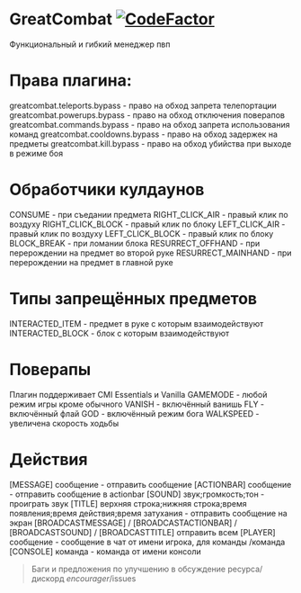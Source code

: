 # GreatCombat [![CodeFactor](https://www.codefactor.io/repository/github/enc0urager/greatcombat/badge)](https://www.codefactor.io/repository/github/enc0urager/greatcombat)
Функциональный и гибкий менеджер пвп

# Права плагина:
greatcombat.teleports.bypass - право на обход запрета телепортации
greatcombat.powerups.bypass - право на обход отключения поверапов
greatcombat.commands.bypass - право на обход запрета использования команд
greatcombat.cooldowns.bypass - право на обход задержек на предметы
greatcombat.kill.bypass - право на обход убийства при выходе в режиме боя

# Обработчики кулдаунов
CONSUME - при съедании предмета
RIGHT_CLICK_AIR - правый клик по воздуху
RIGHT_CLICK_BLOCK - правый клик по блоку
LEFT_CLICK_AIR - правый клик по воздуху
LEFT_CLICK_BLOCK - правый клик по блоку
BLOCK_BREAK - при ломании блока
RESURRECT_OFFHAND - при перерождении на предмет во второй руке
RESURRECT_MAINHAND - при перерождении на предмет в главной руке

# Типы запрещённых предметов
INTERACTED_ITEM - предмет в руке с которым взаимодействуют
INTERACTED_BLOCK - блок с которым взаимодействуют

# Поверапы
Плагин поддерживает CMI Essentials и Vanilla
GAMEMODE - любой режим игры кроме обычного
VANISH - включённый ванишь
FLY - включённый флай
GOD - включённый режим бога
WALKSPEED - увеличена скорость ходьбы

# Действия
[MESSAGE] сообщение - отправить сообщение
[ACTIONBAR] сообщение - отправить сообщение в actionbar
[SOUND] звук;громкость;тон - проиграть звук
[TITLE] верхняя строка;нижняя строка;время появления;время действия;время затухания - отправить сообщение на экран
[BROADCASTMESSAGE] / [BROADCASTACTIONBAR] / [BROADCASTSOUND] / [BROADCASTTITLE] отправить всем
[PLAYER] сообщение - сообщение в чат от имени игрока, для команды /команда
[CONSOLE] команда - команда от имени консоли

> Баги и предложения по улучшению в обсуждение ресурса/дискорд _encourager_/issues

